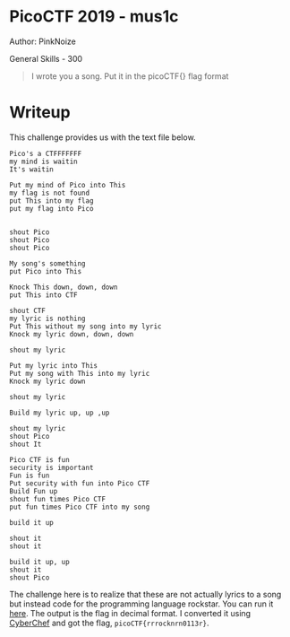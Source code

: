 # PicoCTF 2019 - mus1c
Author: PinkNoize

General Skills - 300

> I wrote you a song. Put it in the picoCTF{} flag format

# Writeup

This challenge provides us with the text file below.

```
Pico's a CTFFFFFFF
my mind is waitin
It's waitin

Put my mind of Pico into This
my flag is not found
put This into my flag
put my flag into Pico


shout Pico
shout Pico
shout Pico

My song's something
put Pico into This

Knock This down, down, down
put This into CTF

shout CTF
my lyric is nothing
Put This without my song into my lyric
Knock my lyric down, down, down

shout my lyric

Put my lyric into This
Put my song with This into my lyric
Knock my lyric down

shout my lyric

Build my lyric up, up ,up

shout my lyric
shout Pico
shout It

Pico CTF is fun
security is important
Fun is fun
Put security with fun into Pico CTF
Build Fun up
shout fun times Pico CTF
put fun times Pico CTF into my song

build it up

shout it
shout it

build it up, up
shout it
shout Pico
```

The challenge here is to realize that these are not actually lyrics to a song but instead code for the programming language rockstar. You can run it [here](https://codewithrockstar.com/online). The output is the flag in decimal format. I converted it using [CyberChef](https://gchq.github.io) and got the flag, `picoCTF{rrrocknrn0113r}`.